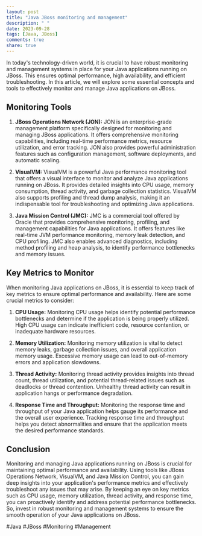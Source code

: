 ```yaml
---
layout: post
title: "Java JBoss monitoring and management"
description: " "
date: 2023-09-28
tags: [Java, JBoss]
comments: true
share: true
---
```


In today's technology-driven world, it is crucial to have robust monitoring and management systems in place for your Java applications running on JBoss. This ensures optimal performance, high availability, and efficient troubleshooting. In this article, we will explore some essential concepts and tools to effectively monitor and manage Java applications on JBoss.

## Monitoring Tools

1. **JBoss Operations Network (JON):** JON is an enterprise-grade management platform specifically designed for monitoring and managing JBoss applications. It offers comprehensive monitoring capabilities, including real-time performance metrics, resource utilization, and error tracking. JON also provides powerful administration features such as configuration management, software deployments, and automatic scaling.

2. **VisualVM:** VisualVM is a powerful Java performance monitoring tool that offers a visual interface to monitor and analyze Java applications running on JBoss. It provides detailed insights into CPU usage, memory consumption, thread activity, and garbage collection statistics. VisualVM also supports profiling and thread dump analysis, making it an indispensable tool for troubleshooting and optimizing Java applications.

3. **Java Mission Control (JMC):** JMC is a commercial tool offered by Oracle that provides comprehensive monitoring, profiling, and management capabilities for Java applications. It offers features like real-time JVM performance monitoring, memory leak detection, and CPU profiling. JMC also enables advanced diagnostics, including method profiling and heap analysis, to identify performance bottlenecks and memory issues.

## Key Metrics to Monitor

When monitoring Java applications on JBoss, it is essential to keep track of key metrics to ensure optimal performance and availability. Here are some crucial metrics to consider:

1. **CPU Usage:** Monitoring CPU usage helps identify potential performance bottlenecks and determine if the application is being properly utilized. High CPU usage can indicate inefficient code, resource contention, or inadequate hardware resources.

2. **Memory Utilization:** Monitoring memory utilization is vital to detect memory leaks, garbage collection issues, and overall application memory usage. Excessive memory usage can lead to out-of-memory errors and application slowdowns.

3. **Thread Activity:** Monitoring thread activity provides insights into thread count, thread utilization, and potential thread-related issues such as deadlocks or thread contention. Unhealthy thread activity can result in application hangs or performance degradation.

4. **Response Time and Throughput:** Monitoring the response time and throughput of your Java application helps gauge its performance and the overall user experience. Tracking response time and throughput helps you detect abnormalities and ensure that the application meets the desired performance standards.

## Conclusion

Monitoring and managing Java applications running on JBoss is crucial for maintaining optimal performance and availability. Using tools like JBoss Operations Network, VisualVM, and Java Mission Control, you can gain deep insights into your application's performance metrics and effectively troubleshoot any issues that may arise. By keeping an eye on key metrics such as CPU usage, memory utilization, thread activity, and response time, you can proactively identify and address potential performance bottlenecks. So, invest in robust monitoring and management systems to ensure the smooth operation of your Java applications on JBoss.

\#Java #JBoss #Monitoring #Management